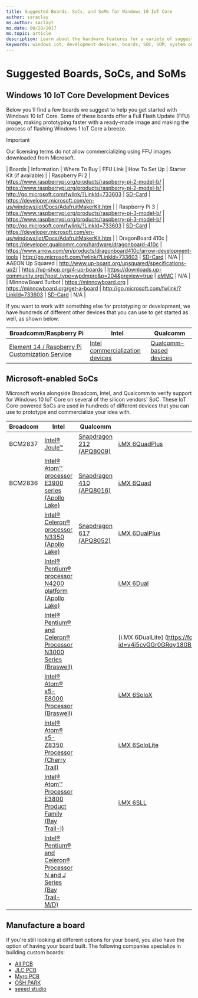 ```yaml
---
title: Suggested Boards, SoCs, and SoMs for Windows 10 IoT Core
author: saraclay
ms.author: saclayt
ms.date: 08/28/2017
ms.topic: article
description: Learn about the hardware features for a variety of suggested boards and community devices.
keywords: windows iot, development devices, boards, SOC, SOM, system on chips, Raspberry Pi 2, Raspberry Pi 3, Minnowboard Max, Dragonboard
---
```


# Suggested Boards, SoCs, and SoMs

## Windows 10 IoT Core Development Devices
Below you'll find a few boards we suggest to help you get started with Windows 10 IoT Core. Some of these boards offer a Full Flash Update (FFU) image, making prototyping faster with a ready-made image and making the process of flashing Windows 1 IoT Core a breeze.

> [!IMPORTANT]
> Our licensing terms do not allow commercializing using FFU images downloaded from Microsoft.

| Boards | Information | Where To Buy | FFU Link | How To Set Up | Starter Kit (if available) |
| Raspberry Pi 2 | https://www.raspberrypi.org/products/raspberry-pi-2-model-b/ | https://www.raspberrypi.org/products/raspberry-pi-2-model-b/ | http://go.microsoft.com/fwlink/?LinkId=733603 | [SD-Card](DeviceSetup/SDCard.md) | https://developer.microsoft.com/en-us/windows/iot/Docs/AdafruitMakerKit.htm |
| Raspberry Pi 3 | https://www.raspberrypi.org/products/raspberry-pi-3-model-b/ | https://www.raspberrypi.org/products/raspberry-pi-3-model-b/ | http://go.microsoft.com/fwlink/?LinkId=733603 | [SD-Card](DeviceSetup/SDCard.md) | https://developer.microsoft.com/en-us/windows/iot/Docs/AdafruitMakerKit.htm |
| DragonBoard 410c | https://developer.qualcomm.com/hardware/dragonboard-410c | https://www.arrow.com/en/products/dragonboard410c/arrow-development-tools | http://go.microsoft.com/fwlink/?LinkId=733603 | [SD-Card](DeviceSetup/SDCard.md) | N/A | 
| AAEON Up Squared | http://www.up-board.org/upsquared/specifications-up2/ | https://up-shop.org/4-up-boards | https://downloads.up-community.org/?post_type=wpdmpro&p=204&preview=true | [eMMC](DeviceSetup/eMMC.md) | N/A |
| MinnowBoard Turbot | https://minnowboard.org | https://minnowboard.org/get-a-board | http://go.microsoft.com/fwlink/?LinkId=733603 | [SD-Card](DeviceSetup/SDCard.md) | N/A |


If you want to work with something else for prototyping or development, we have hundreds of different other devices that you can use to get started as well, as shown below.

| Broadcomm/Raspberry Pi | Intel | Qualcomm |
|-------------|----------|---------|
| [Element 14 / Raspberry Pi Customization Service](https://www.element14.com/community/docs/DOC-76955/l/raspberry-pi-customization-service)| [Intel commercialization devices](https://solutionsdirectory.intel.com/solutions-directory/processors/278/processors/309/processors/402/processors/782/processors/788/processors/1103/processors/1107/processors/1110/processors/1175/processors/1344/processors/1348/processors/1349) | [Qualcomm-based devices](https://developer.qualcomm.com/hardware/snapdragon-410) |

## Microsoft-enabled SoCs
Microsoft works alongside Broadcom, Intel, and Qualcomm to verify support for Windows 10 IoT Core on several of the silicon vendors' SoC. These IoT Core-powered SoCs are used in hundreds of different devices that you can use to prototype and commercialize your idea with. 

| Broadcom | Intel | Qualcomm | NXP (coming soon) |
|----------|-------|----------|-----|
| BCM2837  | [Intel® Joule™](https://software.intel.com/en-us/iot/hardware/joule) | [Snapdragon 212 (APQ8009)](https://www.qualcomm.com/products/snapdragon/processors/212) | [i.MX 6QuadPlus](https://forms.office.com/Pages/ResponsePage.aspx?id=v4j5cvGGr0GRqy180BHbR9XpjGK4S5xLp4jJORm7749UQVg4STc5UlcyR0ozWkkzUDYzMjI2RjhHVC4u) |
| BCM2836  | [Intel® Atom™ processor E3900 series (Apollo Lake)](https://ark.intel.com/products/codename/80644/#@embedded) | [Snapdragon 410 (APQ8016)](https://www.qualcomm.com/products/snapdragon/processors/410) | [i.MX 6Quad](https://forms.office.com/Pages/ResponsePage.aspx?id=v4j5cvGGr0GRqy180BHbR9XpjGK4S5xLp4jJORm7749UQVg4STc5UlcyR0ozWkkzUDYzMjI2RjhHVC4u) |
| | [Intel® Celeron® processor N3350 (Apollo Lake)](https://ark.intel.com/products/codename/80644/#@embedded) | [Snapdragon 617 (APQ8052)](https://www.qualcomm.com/products/snapdragon/processors/617) | [i.MX 6DualPlus](https://forms.office.com/Pages/ResponsePage.aspx?id=v4j5cvGGr0GRqy180BHbR9XpjGK4S5xLp4jJORm7749UQVg4STc5UlcyR0ozWkkzUDYzMjI2RjhHVC4u) |
| | 	[Intel® Pentium® processor N4200 platform (Apollo Lake)](https://ark.intel.com/products/codename/80644/#@embedded) | | [i.MX 6Dual](https://forms.office.com/Pages/ResponsePage.aspx?id=v4j5cvGGr0GRqy180BHbR9XpjGK4S5xLp4jJORm7749UQVg4STc5UlcyR0ozWkkzUDYzMjI2RjhHVC4u) |
| | 	[Intel® Pentium® and Celeron® Processor N3000 Series (Braswell)](http://ark.intel.com/products/codename/66094/#@embedded) | | [i.MX 6DualLite] (https://forms.office.com/Pages/ResponsePage.aspx?id=v4j5cvGGr0GRqy180BHbR9XpjGK4S5xLp4jJORm7749UQVg4STc5UlcyR0ozWkkzUDYzMjI2RjhHVC4u) |
| | 	[	Intel® Atom® x5-E8000 Processor (Braswell)](http://ark.intel.com/products/codename/66094/#@embedded) | | [i.MX 6SoloX](https://forms.office.com/Pages/ResponsePage.aspx?id=v4j5cvGGr0GRqy180BHbR9XpjGK4S5xLp4jJORm7749UQVg4STc5UlcyR0ozWkkzUDYzMjI2RjhHVC4u) |
| | 	[Intel® Atom® x5-Z8350 Processor (Cherry Trail)](https://ark.intel.com/products/93361/Intel-Atom-x5-Z8350-Processor-2M-Cache-up-to-1_92-GHz) | | [i.MX 6SoloLite](https://forms.office.com/Pages/ResponsePage.aspx?id=v4j5cvGGr0GRqy180BHbR9XpjGK4S5xLp4jJORm7749UQVg4STc5UlcyR0ozWkkzUDYzMjI2RjhHVC4u) |
| | 	[Intel® Atom™ Processor E3800 Product Family (Bay Trail-I)](http://ark.intel.com/products/codename/55844/#@Embedded) | | [i.MX 6SLL](https://forms.office.com/Pages/ResponsePage.aspx?id=v4j5cvGGr0GRqy180BHbR9XpjGK4S5xLp4jJORm7749UQVg4STc5UlcyR0ozWkkzUDYzMjI2RjhHVC4u) |
| | 	[Intel® Pentium® and Celeron® Processor N and J Series (Bay Trail-M/D)](http://ark.intel.com/products/codename/55844/) | |

## Manufacture a board
If you're still looking at different options for your board, you also have the option of having your board built. The following companies specialize in building custom boards:

* [All PCB](http://www.allpcb.com/)
* [JLC PCB](https://jlcpcb.com/)
* [Myro PCB](http://www.myropcb.com/)
* [OSH PARK](https://oshpark.com/)
* [seeed studio](https://www.seeedstudio.com/)

